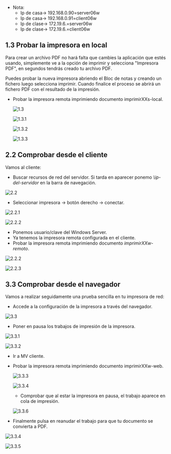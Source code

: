 - Nota:
  - Ip de casa-> 192.168.0.90=server06w
  - Ip de casa-> 192.168.0.91=client06w
  - Ip de clase-> 172.19.6.=server06w
  - Ip de clase-> 172.19.6.=client06w



## 1.3 Probar la impresora en local
Para crear un archivo PDF no hará falta que cambies la aplicación que estés usando, simplemente ve a la opción de imprimir y selecciona "Impresora PDF", en segundos tendrás creado tu archivo PDF.

Puedes probar la nueva impresora abriendo el Bloc de notas y creando un fichero luego selecciona imprimir. Cuando finalice el proceso se abrirá un fichero PDF con el resultado de la impresión.

- Probar la impresora remota imprimiendo documento imprimirXXs-local.

  ![1.3](https://github.com/IsraelLemos/add2021-israel-lemos/blob/master/Servidor-de-impresion-Windows/img/Captura-4.PNG?raw=true)

  ![1.3.1](https://github.com/IsraelLemos/add2021-israel-lemos/blob/master/Servidor-de-impresion-Windows/img/Captura-5.PNG?raw=true)

  ![1.3.2](https://github.com/IsraelLemos/add2021-israel-lemos/blob/master/Servidor-de-impresion-Windows/img/Captura-6.PNG?raw=true)

  ![1.3.3](https://github.com/IsraelLemos/add2021-israel-lemos/blob/master/Servidor-de-impresion-Windows/img/Captura-7.PNG?raw=true)



## 2.2 Comprobar desde el cliente
Vamos al cliente:

- Buscar recursos de red del servidor. Si tarda en aparecer ponemo  _\\ip-del-servidor_ en la barra de navegación.

 ![2.2](https://github.com/IsraelLemos/add2021-israel-lemos/blob/master/Servidor-de-impresion-Windows/img/Captura%20de%20pantalla_2020-11-06_10-35-08.png?raw=true)
- Seleccionar impresora -> botón derecho -> conectar.

 ![2.2.1](https://github.com/IsraelLemos/add2021-israel-lemos/blob/master/Servidor-de-impresion-Windows/img/Captura%20de%20pantalla_2020-11-06_10-35-40.png?raw=true)

 ![2.2.2](https://github.com/IsraelLemos/add2021-israel-lemos/blob/master/Servidor-de-impresion-Windows/img/Captura%20de%20pantalla_2020-11-06_10-36-10.png?raw=true
)

  - Ponemos usuario/clave del Windows Server.
- Ya tenemos la impresora remota configurada en el cliente.
- Probar la impresora remota imprimiendo documento _imprimirXXw-remoto_.

 ![2.2.2](https://github.com/IsraelLemos/add2021-israel-lemos/blob/master/Servidor-de-impresion-Windows/img/Captura.PNG?raw=true)

 ![2.2.3](https://github.com/IsraelLemos/add2021-israel-lemos/blob/master/Servidor-de-impresion-Windows/img/Captura-2.PNG?raw=true)

## 3.3 Comprobar desde el navegador

Vamos a realizar seguidamente una prueba sencilla en tu impresora de red:

- Accede a la configuración de la impresora a través del navegador.

 ![3.3](https://github.com/IsraelLemos/add2021-israel-lemos/blob/master/Servidor-de-impresion-Windows/img/Captura%20de%20pantalla_2020-11-10_12-20-36.png?raw=true)

- Poner en pausa los trabajos de impresión de la impresora.

 ![3.3.1](https://github.com/IsraelLemos/add2021-israel-lemos/blob/master/Servidor-de-impresion-Windows/img/Captura%20de%20pantalla_2020-11-10_12-21-34.png?raw=true)

 ![3.3.2](https://github.com/IsraelLemos/add2021-israel-lemos/blob/master/Servidor-de-impresion-Windows/img/Captura-1.PNG?raw=true)

- Ir a MV cliente.
- Probar la impresora remota imprimiendo documento imprimirXXw-web.

  ![3.3.3](https://github.com/IsraelLemos/add2021-israel-lemos/blob/master/Servidor-de-impresion-Windows/img/Captura-10.PNG?raw=true)

  ![3.3.4](https://github.com/IsraelLemos/add2021-israel-lemos/blob/master/Servidor-de-impresion-Windows/img/Captura-11.PNG?raw=true)



  - Comprobar que al estar la impresora en pausa, el trabajo aparece en cola de impresión.

  ![3.3.6](https://github.com/IsraelLemos/add2021-israel-lemos/blob/master/Servidor-de-impresion-Windows/img/Captura-8.PNG?raw=true)

- Finalmente pulsa en reanudar el trabajo para que tu documento se convierta a PDF.

 ![3.3.4](https://github.com/IsraelLemos/add2021-israel-lemos/blob/master/Servidor-de-impresion-Windows/img/Captura-9.PNG?raw=true)

 ![3.3.5](https://github.com/IsraelLemos/add2021-israel-lemos/blob/master/Servidor-de-impresion-Windows/img/Captura%20de%20pantalla_2020-11-10_12-21-34.png?raw=true)
